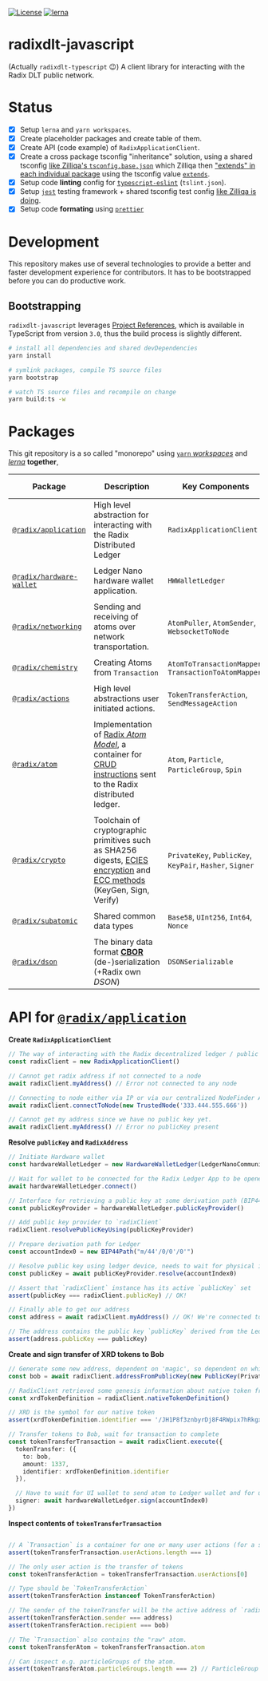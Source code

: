 [![License](https://img.shields.io/badge/License-Apache%202.0-blue.svg)](https://github.com/radixdlt/radixdlt-javascript/blob/main/LICENSE)
[![lerna](https://img.shields.io/badge/maintained%20with-lerna-cc00ff.svg)](https://lerna.js.org/)

# radixdlt-javascript

(Actually `radixdlt-typescript` 😉) A client library for interacting with the Radix DLT public network.

# Status

- [x] Setup `lerna` and `yarn workspaces`.  
- [x] Create placeholder packages and create table of them.  
- [x] Create API (code example) of `RadixApplicationClient`.  
- [x] Create a cross package tsconfig "inheritance" solution, using a shared tsconfig [like Zilliqa's `tsconfig.base.json`](https://github.com/Zilliqa/Zilliqa-JavaScript-Library/blob/dev/tsconfig.base.json) which Zilliqa then ["extends" in each individual package](https://github.com/Zilliqa/Zilliqa-JavaScript-Library/blob/dev/packages/zilliqa-js-blockchain/tsconfig.json#L2) using the tsconfig value [`extends`](https://www.typescriptlang.org/tsconfig#extends).  
- [X] Setup code **linting** config for [`typescript-eslint`](https://github.com/typescript-eslint) (`tslint.json`).  
- [x] Setup [`jest`][jest] testing framework + shared tsconfig test config [like Zilliqa is doing](https://github.com/Zilliqa/Zilliqa-JavaScript-Library/blob/dev/packages/zilliqa-js-blockchain/tsconfig.test.json#L2).
- [x] Setup code **formating** using [`prettier`](https://prettier.io/)

# Development

This repository makes use of several technologies to provide a better and faster development experience for contributors. It has to be bootstrapped before you can do productive work.

## Bootstrapping

`radixdlt-javascript` leverages [Project References](https://www.typescriptlang.org/docs/handbook/project-references.html), which is available in TypeScript from version `3.0`, thus the build process is slightly different.

```zsh
# install all dependencies and shared devDependencies
yarn install

# symlink packages, compile TS source files
yarn bootstrap

# watch TS source files and recompile on change
yarn build:ts -w
```


# Packages

This git repository is a so called "monorepo" using [`yarn` *workspaces*](https://classic.yarnpkg.com/en/docs/workspaces/) and [*lerna*](https://github.com/lerna/lerna) **together**,

| Package | Description | Key Components | Internal Dependency | Notable external dependency |
| --- | --- | --- | --- | --- |
| [`@radix/application`][app] | High level abstraction for interacting with the Radix Distributed Ledger | `RadixApplicationClient` | [`@radix/chemistry`][chem], [`@radix/crypto`][crypto] | None |
||
| [`@radix/hardware-wallet`][hwLedger] | Ledger Nano hardware wallet application. | `HWWalletLedger` | [`@radix/atom`][atom] | [`LedgerHQ/ledgerjs`](https://github.com/LedgerHQ/ledgerjs) |
||
| [`@radix/networking`][networking] | Sending and receiving of atoms over network transportation. | `AtomPuller`, `AtomSender`, `WebsocketToNode` | [`@radix/atom`][atom] | None |
||
| [`@radix/chemistry`][chem] | Creating Atoms from `Transaction` | `AtomToTransactionMapper`, `TransactionToAtomMapper` | [`@radix/atom`][atom], [`@radix/actions`][actions] | None |
||
| [`@radix/actions`][actions] | High level abstractions user initiated actions. | `TokenTransferAction`, `SendMessageAction` | [`@radix/subatomic`][subatom] | None |
||
| [`@radix/atom`][atom] | Implementation of [Radix *Atom Model*](https://dev.to/radixdlt/knowledgebase-update-atom-model-263i), a container for [CRUD instructions](https://en.wikipedia.org/wiki/Create,_read,_update_and_delete) sent to the Radix distributed ledger. | `Atom`, `Particle`, `ParticleGroup`, `Spin` | [`@radix/subatomic`][subatom], [`@radix/dson`][dson] | None |
||
| [`@radix/crypto`][crypto] | Toolchain of cryptographic primitives such as SHA256 digests, [ECIES encryption](https://en.wikipedia.org/wiki/Integrated_Encryption_Scheme) and [ECC methods](https://en.wikipedia.org/wiki/Elliptic-curve_cryptography) (KeyGen, Sign, Verify) | `PrivateKey`, `PublicKey`, `KeyPair`, `Hasher`, `Signer` | [`@radix/subatomic`][subatom] | [indutny/elliptic](https://github.com/indutny/elliptic) |
||
| [`@radix/subatomic`][subatom] | Shared common data types | `Base58`, `UInt256`, `Int64`, `Nonce` | No dependencies | None |
||
| [`@radix/dson`][dson] | The binary data format [**CBOR**](https://cbor.io/) (de-)serialization (+Radix own *DSON*) | `DSONSerializable` | No dependencies | [`cbor`](https://www.npmjs.com/package/cbor) |


# API for [`@radix/application`][app]

**Create `RadixApplicationClient`**

```typescript
// The way of interacting with the Radix decentralized ledger / public network is through the `RadixApplicationClient`
const radixClient = new RadixApplicationClient()

// Cannot get radix address if not connected to a node
await radixClient.myAddress() // Error not connected to any node

// Connecting to node either via IP or via our centralized NodeFinder API.
await radixClient.connectToNode(new TrustedNode('333.444.555.666'))

// Cannot get my address since we have no public key yet.
await radixClient.myAddress() // Error no publicKey present
```

**Resolve `publicKey` and `RadixAddress`**

```typescript
// Initiate Hardware wallet 
const hardwareWalletLedger = new HardwareWalletLedger(LedgerNanoCommunicationProtocol.HID)

// Wait for wallet to be connected for the Radix Ledger App to be opened
await hardwareWalletLedger.connect()

// Interface for retrieving a public key at some derivation path (BIP44 path)
const publicKeyProvider = hardwareWalletLedger.publicKeyProvider()

// Add public key provider to `radixClient`
radixClient.resolvePublicKeyUsing(publicKeyProvider)

// Prepare derivation path for Ledger 
const accountIndex0 = new BIP44Path("m/44'/0/0'/0'")

// Resolve public key using ledger device, needs to wait for physical input from user on Ledger Nano
const publicKey = await publicKeyProvider.resolve(accountIndex0) 

// Assert that `radixClient` instance has its active `publicKey` set
assert(publicKey === radixClient.publicKey) // OK!

// Finally able to get our address
const address = await radixClient.myAddress() // OK! We're connected to a node so we have 'magic' from universe config from node and public key

// The address contains the public key `publicKey` derived from the Ledger
assert(address.publicKey === publicKey)
```

**Create and sign transfer of XRD tokens to Bob**

```typescript
// Generate some new address, dependent on 'magic', so dependent on which node we are connected to.
const bob = await radixClient.addressFromPublicKey(new PublicKey(PrivateKey.generateNew())) 

// RadixClient retrieved some genesis information about native token from the node it is connected to.
const xrdTokenDefinition = radixClient.nativeTokenDefinition()

// XRD is the symbol for our native token
assert(xrdTokenDefinition.identifier === '/JH1P8f3znbyrDj8F4RWpix7hRkgxqHjdW2fNnKpR3v6ufXnknor/XRD')

// Transfer tokens to Bob, wait for transaction to complete
const tokenTransferTransaction = await radixClient.execute({
  tokenTransfer: ({
    to: bob,
    amount: 1337,
    identifier: xrdTokenDefinition.identifier
  }),

  // Have to wait for UI wallet to send atom to Ledger wallet and for user to review & accept tokenTransfer on device
  signer: await hardwareWalletLedger.sign(accountIndex0)
})
```

**Inspect contents of `tokenTransferTransaction`**

```typescript

// A `Transaction` is a container for one or many user actions (for a set of well known particles)
assert(tokenTransferTransaction.userActions.length === 1)

// The only user action is the transfer of tokens
const tokenTransferAction = tokenTransferTransaction.userActions[0]

// Type should be `TokenTransferAction`
assert(tokenTransferAction instanceof TokenTransferAction)

// The sender of the tokenTransfer will be the active address of `radixClient` at the time of call to `transferTokens` function
assert(tokenTransferAction.sender === address)
assert(tokenTransferAction.recipient === bob)

// The `Transaction` also contains the "raw" atom.
const tokenTransferAtom = tokenTransferTransaction.atom

// Can inspect e.g. particleGroups of the atom.
assert(tokenTransferAtom.particleGroups.length === 2) // ParticleGroup at index 0 is actual transfer, index 1 is token fee 
```


<!-- LINKS -->

<!-- Radix packages links -->
[app]: ./packages/radix-application
[dson]: ./packages/radix-dson
[chem]: ./packages/radix-chemistry
[atom]: ./packages/radix-atom
[crypto]: ./packages/radix-crypto
[subatom]: ./packages/radix-subatomic
[networking]: ./packages/radix-networking
[hwLedger]: ./packages/radix-hardware-wallet
[actions]: ./packages/radix-actions

<!-- Third party links -->
[jest]: https://jestjs.io/